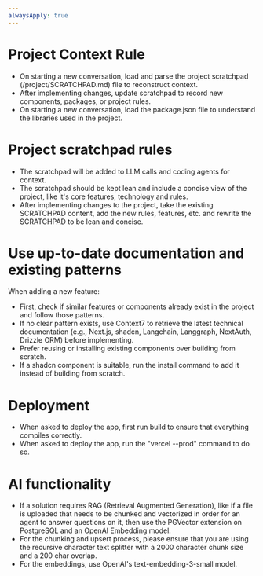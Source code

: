 ```yaml
---
alwaysApply: true
---
```


# Project Context Rule

- On starting a new conversation, load and parse the project scratchpad (/project/SCRATCHPAD.md) file to reconstruct context.
- After implementing changes, update scratchpad to record new components, packages, or project rules.
- On starting a new conversation, load the package.json file to understand the libraries used in the project.

# Project scratchpad rules

- The scratchpad will be added to LLM calls and coding agents for context.
- The scratchpad should be kept lean and include a concise view of the project, like it's core features, technology and rules.
- After implementing changes to the project, take the existing SCRATCHPAD content, add the new rules, features, etc. and rewrite the SCRATCHPAD to be lean and concise.

# Use up-to-date documentation and existing patterns

When adding a new feature:

- First, check if similar features or components already exist in the project and follow those patterns.
- If no clear pattern exists, use Context7 to retrieve the latest technical documentation (e.g., Next.js, shadcn, Langchain, Langgraph, NextAuth, Drizzle ORM) before implementing.
- Prefer reusing or installing existing components over building from scratch.
- If a shadcn component is suitable, run the install command to add it instead of building from scratch.

# Deployment

- When asked to deploy the app, first run build to ensure that everything compiles correctly.
- When asked to deploy the app, run the "vercel --prod" command to do so.

# AI functionality

- If a solution requires RAG (Retrieval Augmented Generation), like if a file is uploaded that needs to be chunked and vectorized in order for an agent to answer questions on it, then use the PGVector extension on PostgreSQL and an OpenAI Embedding model.
- For the chunking and upsert process, please ensure that you are using the recursive character text splitter with a 2000 character chunk size and a 200 char overlap.
- For the embeddings, use OpenAI's text-embedding-3-small model.
